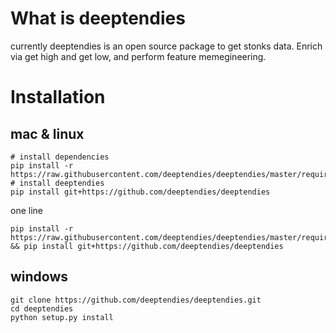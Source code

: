 # What is deeptendies
currently deeptendies is an open source package to get stonks data. Enrich via get high and get low, and perform feature memegineering.

# Installation
## mac & linux
```
# install dependencies
pip install -r https://raw.githubusercontent.com/deeptendies/deeptendies/master/requirements.txt
# install deeptendies
pip install git+https://github.com/deeptendies/deeptendies
```
one line
```
pip install -r https://raw.githubusercontent.com/deeptendies/deeptendies/master/requirements.txt && pip install git+https://github.com/deeptendies/deeptendies
```

## windows
```
git clone https://github.com/deeptendies/deeptendies.git
cd deeptendies
python setup.py install
```


